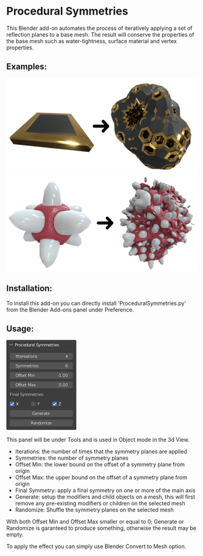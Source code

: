 ﻿# Procedural Symmetries
This Blender add-on automates the process of iteratively applying a set of reflection planes to a base mesh.
The result will conserve the properties of the base mesh such as water-tightness, surface material and vertex properties.

## Examples:
![Base mesh 1](example1.png)
![Base mesh 2](example2.png)

## Installation:
To install this add-on you can directly install 'ProceduralSymmetries.py' from the Blender Add-ons panel under Preference.

## Usage:
![Interface](interface.png)

This panel will be under Tools and is used in Object mode in the 3d View.
- Iterations: the number of times that the symmetry planes are applied
- Symmetries: the number of symmetry planes
- Offset Min: the lower bound on the offset of a symmetry plane from origin
- Offset Max: the upper bound on the offset of a symmetry plane from origin
- Final Symmetry: apply a final symmetry on one or more of the main axis
- Generate: setup the modifiers and child objects on a mesh, this will first remove any pre-existing modifiers or children on the selected mesh
- Randomize: Shuffle the symmetry planes on the selected mesh

With both Offset Min and Offset Max smaller or equal to 0; Generate or Randomize is garanteed to produce something, otherwise the result may be empty.

To apply the effect you can simply use Blender Convert to Mesh option.
